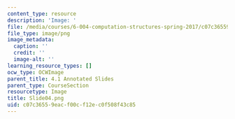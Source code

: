 ```yaml
---
content_type: resource
description: 'Image: '
file: /media/courses/6-004-computation-structures-spring-2017/c07c36559eacf00cf12ec0f508f43c85_Slide04.png
file_type: image/png
image_metadata:
  caption: ''
  credit: ''
  image-alt: ''
learning_resource_types: []
ocw_type: OCWImage
parent_title: 4.1 Annotated Slides
parent_type: CourseSection
resourcetype: Image
title: Slide04.png
uid: c07c3655-9eac-f00c-f12e-c0f508f43c85
---
```

